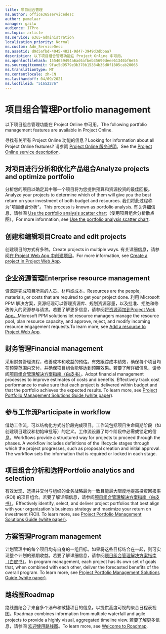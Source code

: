 ```yaml
---
title: 项目组合管理
ms.author: office365servicedesc
author: pamelaar
manager: gailw
audience: ITPro
ms.topic: article
ms.service: o365-administration
localization_priority: Normal
ms.custom: Adm_ServiceDesc
ms.assetid: d9d5afbd-4045-4821-9d47-3949d3dbbaa7
description: 以下项目组合管理功能在 Project Online 中可用。
ms.openlocfilehash: 1554659494a6ad6afbeb35690deee61346bf6e55
ms.sourcegitcommit: 9fac5d9579e3b370b15384b36d0f1805cab20065
ms.translationtype: MT
ms.contentlocale: zh-CN
ms.lasthandoff: 04/09/2021
ms.locfileid: "51652276"
---
```

# <a name="portfolio-management"></a><span data-ttu-id="82076-103">项目组合管理</span><span class="sxs-lookup"><span data-stu-id="82076-103">Portfolio management</span></span>

<span data-ttu-id="82076-104">以下项目组合管理功能在 Project Online 中可用。</span><span class="sxs-lookup"><span data-stu-id="82076-104">The following portfolio management features are available in Project Online.</span></span>
  
<span data-ttu-id="82076-105">寻找有关所有 Project Online 功能的信息？</span><span class="sxs-lookup"><span data-stu-id="82076-105">Looking for information about all Project Online features?</span></span> <span data-ttu-id="82076-106">请参阅 [Project Online 服务说明](project-online-service-description.md)。</span><span class="sxs-lookup"><span data-stu-id="82076-106">See the [Project Online service description](project-online-service-description.md).</span></span>
  
## <a name="analyze-projects-and-optimize-portfolio"></a><span data-ttu-id="82076-107">对项目进行分析和优化产品组合</span><span class="sxs-lookup"><span data-stu-id="82076-107">Analyze projects and optimize portfolio</span></span>

<span data-ttu-id="82076-108">分析您的项目以确定其中哪一个项目将为您提供预算和资源投资的最佳回报。</span><span class="sxs-lookup"><span data-stu-id="82076-108">Analyze your projects to determine which of them will give you the best return on your investment of both budget and resources.</span></span> <span data-ttu-id="82076-109">我们将此过程称为"项目组合分析"。</span><span class="sxs-lookup"><span data-stu-id="82076-109">This process is known as portfolio analysis.</span></span> <span data-ttu-id="82076-110">有关详细信息，请参阅 [Use the portfolio analysis scatter chart](https://go.microsoft.com/fwlink/?LinkID=823665&amp;clcid=0x409)（使用项目组合分析散点图）。</span><span class="sxs-lookup"><span data-stu-id="82076-110">For more information, see [Use the portfolio analysis scatter chart](https://go.microsoft.com/fwlink/?LinkID=823665&amp;clcid=0x409).</span></span>
  
## <a name="create-and-edit-projects"></a><span data-ttu-id="82076-111">创建和编辑项目</span><span class="sxs-lookup"><span data-stu-id="82076-111">Create and edit projects</span></span>

<span data-ttu-id="82076-112">创建项目的方式有多种。</span><span class="sxs-lookup"><span data-stu-id="82076-112">Create projects in multiple ways.</span></span> <span data-ttu-id="82076-113">有关详细信息，请参阅[在 Project Web App 中创建项目](https://go.microsoft.com/fwlink/?LinkID=746895&amp;clcid=0x409)。</span><span class="sxs-lookup"><span data-stu-id="82076-113">For more information, see [Create a project in Project Web App](https://go.microsoft.com/fwlink/?LinkID=746895&amp;clcid=0x409).</span></span>
  
## <a name="enterprise-resource-management"></a><span data-ttu-id="82076-114">企业资源管理</span><span class="sxs-lookup"><span data-stu-id="82076-114">Enterprise resource management</span></span>

<span data-ttu-id="82076-115">资源是完成项目所需的人员、材料或成本。</span><span class="sxs-lookup"><span data-stu-id="82076-115">Resources are the people, materials, or costs that are required to get your project done.</span></span> <span data-ttu-id="82076-116">利用 Microsoft PPM 解决方案，资源经理可以管理资源库、规划资源容量，以及批准、拒绝和修改传入的资源参与请求。若要了解更多信息，请参阅[将资源添加到Project Web App。](https://go.microsoft.com/fwlink/p/?LinkId=271320)</span><span class="sxs-lookup"><span data-stu-id="82076-116">Microsoft PPM solutions let resource managers manage the resource pool, plan resource capacity, and approve, reject, and modify incoming resource engagement requests.To learn more, see [Add a resource to Project Web App](https://go.microsoft.com/fwlink/p/?LinkId=271320).</span></span>
  
## <a name="financial-management"></a><span data-ttu-id="82076-117">财务管理</span><span class="sxs-lookup"><span data-stu-id="82076-117">Financial management</span></span>

<span data-ttu-id="82076-p105">采用财务管理流程，改善成本和收益的预估。有效跟踪成本绩效，确保每个项目均在预算范围内交付，并确保项目组合能够达到预期效果。若要了解详细信息，请参阅[项目组合管理解决方案指南（白皮书）](/project/project-server-2013-and-2016)。</span><span class="sxs-lookup"><span data-stu-id="82076-p105">Adopt financial management processes to improve estimates of costs and benefits. Effectively track cost performance to make sure that each project is delivered within budget and that the portfolio achieves the expected results. To learn more, see [Project Portfolio Management Solutions Guide (white paper)](/project/project-server-2013-and-2016).</span></span>
  
## <a name="participate-in-workflow"></a><span data-ttu-id="82076-121">参与工作流</span><span class="sxs-lookup"><span data-stu-id="82076-121">Participate in workflow</span></span>

<span data-ttu-id="82076-p106">借助工作流，可以结构化方式分阶段完成项目。工作流包括项目生命周期阶段（如创建项目建议和初始审批等）的定义。工作流设置了每个阶段中必需或锁定的信息。</span><span class="sxs-lookup"><span data-stu-id="82076-p106">Workflows provide a structured way for projects to proceed through the phases. A workflow includes definitions of the lifecycle stages through which the project progresses, such as proposal creation and initial approval. The workflow sets the information that is required or locked in each stage.</span></span>
  
## <a name="portfolio-analytics-and-selection"></a><span data-ttu-id="82076-125">项目组合分析和选择</span><span class="sxs-lookup"><span data-stu-id="82076-125">Portfolio analytics and selection</span></span>

<span data-ttu-id="82076-p107">有效发现、选择并交付与组织的业务战略最为一致且能最大限度地提高投资回报率 (ROI) 的项目组合。若要了解详细信息，请参阅[项目组合管理解决方案指南（白皮书）](/project/project-server-2013-and-2016)。</span><span class="sxs-lookup"><span data-stu-id="82076-p107">Effectively identify, select, and deliver project portfolios that best align with your organization's business strategy and maximize your return on investment (ROI). To learn more, see [Project Portfolio Management Solutions Guide (white paper)](/project/project-server-2013-and-2016).</span></span>
  
## <a name="program-management"></a><span data-ttu-id="82076-128">方案管理</span><span class="sxs-lookup"><span data-stu-id="82076-128">Program management</span></span>

<span data-ttu-id="82076-p108">计划管理中的每个项目均有自身的一组目标。如果将这些目标结合在一起，则可实现整个计划的预期收益。若要了解详细信息，请参阅[项目组合管理解决方案指南（白皮书）](/project/project-server-2013-and-2016)。</span><span class="sxs-lookup"><span data-stu-id="82076-p108">In program management, each project has its own set of goals that, when combined with each other, deliver the forecasted benefits of the overall program. To learn more, see [Project Portfolio Management Solutions Guide (white paper)](/project/project-server-2013-and-2016).</span></span>
  
## <a name="roadmap"></a><span data-ttu-id="82076-131">路线图</span><span class="sxs-lookup"><span data-stu-id="82076-131">Roadmap</span></span>

<span data-ttu-id="82076-132">路线图结合了来自多个瀑布和敏捷项目的信息，以提供高度可视的聚合日程表视图。</span><span class="sxs-lookup"><span data-stu-id="82076-132">Roadmap combines information from multiple waterfall and agile projects to provide a highly visual, aggregated timeline view.</span></span> <span data-ttu-id="82076-133">若要了解更多信息，请参阅 [欢迎使用路线图](https://support.office.com/article/video-welcome-to-roadmap-57764149-51b8-468f-a50d-9ea6a4fd835a)。</span><span class="sxs-lookup"><span data-stu-id="82076-133">To learn more, see [Welcome to Roadmap](https://support.office.com/article/video-welcome-to-roadmap-57764149-51b8-468f-a50d-9ea6a4fd835a).</span></span>